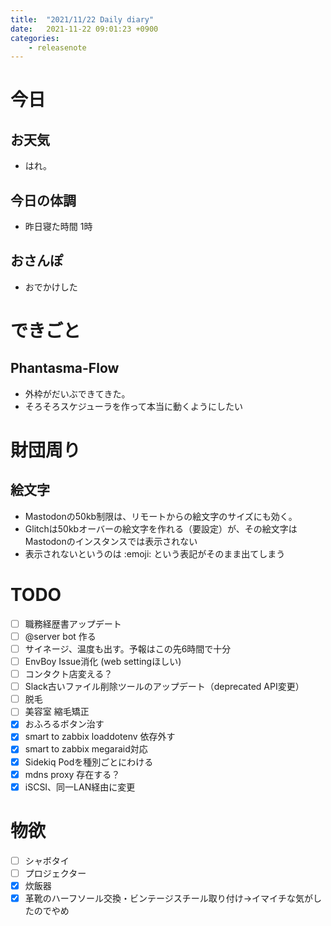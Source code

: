 ```yaml
---
title:  "2021/11/22 Daily diary"
date:   2021-11-22 09:01:23 +0900
categories:
	- releasenote
---
```

# 今日

## お天気

* はれ。

## 今日の体調

* 昨日寝た時間 1時

## おさんぽ

* おでかけした

# できごと

## Phantasma-Flow

* 外枠がだいぶできてきた。
* そろそろスケジューラを作って本当に動くようにしたい

# 財団周り

## 絵文字

* Mastodonの50kb制限は、リモートからの絵文字のサイズにも効く。
* Glitchは50kbオーバーの絵文字を作れる（要設定）が、その絵文字はMastodonのインスタンスでは表示されない
* 表示されないというのは :emoji: という表記がそのまま出てしまう

# TODO 

- [ ] 職務経歴書アップデート
- [ ] @server bot 作る
- [ ] サイネージ、温度も出す。予報はこの先6時間で十分
- [ ] EnvBoy Issue消化 (web settingほしい)
- [ ] コンタクト店変える？
- [ ] Slack古いファイル削除ツールのアップデート（deprecated API変更）
- [ ] 脱毛
- [ ] 美容室 縮毛矯正
- [x] おふろるボタン治す
- [x] smart to zabbix loaddotenv 依存外す
- [x] smart to zabbix megaraid対応
- [x] Sidekiq Podを種別ごとにわける
- [x] mdns proxy 存在する？
- [x] iSCSI、同一LAN経由に変更

# 物欲

- [ ] シャボタイ
- [ ] プロジェクター
- [x] 炊飯器
- [x] 革靴のハーフソール交換・ビンテージスチール取り付け→イマイチな気がしたのでやめ
